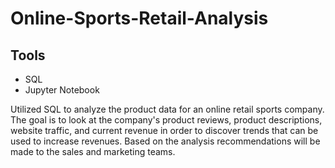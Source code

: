 # Online-Sports-Retail-Analysis

## Tools 
- SQL 
- Jupyter Notebook

Utilized SQL to analyze the product data for an online retail sports company. The goal is to look at the company's product reviews, product descriptions, website traffic, and current revenue in order to discover trends that can be used to increase revenues. Based on the analysis recommendations will be made to the sales and marketing teams.
